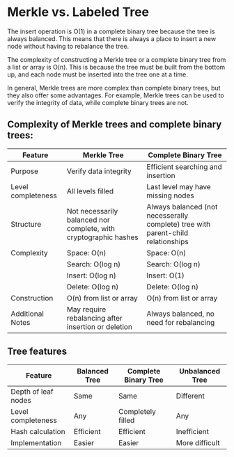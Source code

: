 # Merkle vs. Labeled Tree

The insert operation is O(1) in a complete binary tree because the tree is always balanced. This means that there is always a place to insert a new node without having to rebalance the tree.

The complexity of constructing a Merkle tree or a complete binary tree from a list or array is O(n). This is because the tree must be built from the bottom up, and each node must be inserted into the tree one at a time.

In general, Merkle trees are more complex than complete binary trees, but they also offer some advantages. For example, Merkle trees can be used to verify the integrity of data, while complete binary trees are not.

## Complexity of Merkle trees and complete binary trees:

| Feature | Merkle Tree | Complete Binary Tree |
|---|---|---|
| Purpose | Verify data integrity | Efficient searching and insertion |
| Level completeness |	All levels filled	| Last level may have missing nodes |
| Structure | Not necessarily balanced nor complete, with cryptographic hashes | Always balanced (not necesserally complete) tree with parent-child relationships |
| Complexity | Space: O(n) | Space: O(n) |
| | Search: O(log n) | Search: O(log n) |
| | Insert: O(log n) | Insert: O(1) |
| | Delete: O(log n) | Delete: O(log n) |
| Construction | O(n) from list or array | O(n) from list or array |
| Additional Notes | May require rebalancing after insertion or deletion | Always balanced, no need for rebalancing |


## Tree features

| Feature | Balanced Tree | Complete Binary Tree | Unbalanced Tree |
|---|---|---|---|
| Depth of leaf nodes | Same | Same | Different |
| Level completeness | Any | Completely filled | Any |
| Hash calculation | Efficient | Efficient | Inefficient |
| Implementation | Easier | Easier | More difficult |
